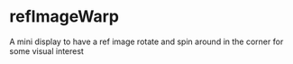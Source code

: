 # refImageWarp
 A mini display to have a ref image rotate and spin around in the corner for some visual interest
